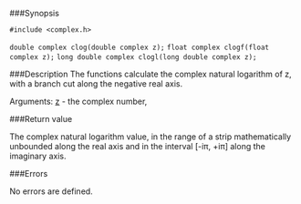 ###Synopsis

`#include <complex.h>`

`double complex clog(double complex z);`
`float complex clogf(float complex z);`
`long double complex clogl(long double complex z);`

###Description
The functions calculate the complex natural logarithm of z, with a branch cut along the negative real axis. 

Arguments:
<u>z</u> - the complex number,

###Return value

The complex natural logarithm value, in the range of a strip mathematically unbounded along the real axis and in the interval [-i<span>&#960;</span>, +i<span>&#960;</span>] along the imaginary axis.

###Errors

No errors are defined.
